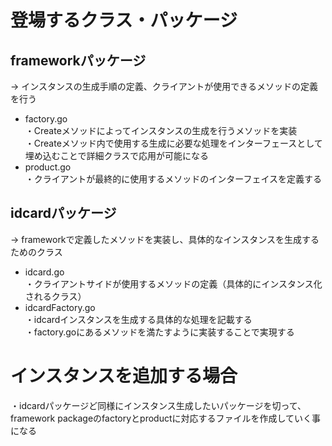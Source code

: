 # 登場するクラス・パッケージ
## frameworkパッケージ
-> インスタンスの生成手順の定義、クライアントが使用できるメソッドの定義を行う
- factory.go<br>
  ・Createメソッドによってインスタンスの生成を行うメソッドを実装<br>
  ・Createメソッド内で使用する生成に必要な処理をインターフェースとして埋め込むことで詳細クラスで応用が可能になる<br>
- product.go<br>
  ・クライアントが最終的に使用するメソッドのインターフェイスを定義する

## idcardパッケージ
-> frameworkで定義したメソッドを実装し、具体的なインスタンスを生成するためのクラス
- idcard.go<br>
  ・クライアントサイドが使用するメソッドの定義（具体的にインスタンス化されるクラス）
- idcardFactory.go<br>
  ・idcardインスタンスを生成する具体的な処理を記載する<br>
  ・factory.goにあるメソッドを満たすように実装することで実現する

# インスタンスを追加する場合
・idcardパッケージど同様にインスタンス生成したいパッケージを切って、framework packageのfactoryとproductに対応するファイルを作成していく事になる

